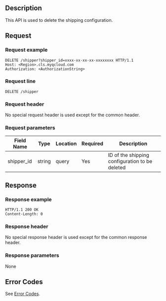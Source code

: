 ## Description

This API is used to delete the shipping configuration.

## Request

### Request example

```
DELETE /shipper?shipper_id=xxxx-xx-xx-xx-xxxxxxxx HTTP/1.1
Host: <Region>.cls.myqcloud.com
Authorization: <AuthorizationString>

```
### Request line

```
DELETE /shipper
```
### Request header

No special request header is used except for the common header.

### Request parameters

| Field Name | Type | Location | Required | Description |
|--------------|--------|------|---------|--------------------------------|
| shipper_id   | string | query| Yes | ID of the shipping configuration to be deleted |

## Response

### Response example

```
HTTP/1.1 200 OK
Content-Length: 0

```

### Response header

No special response header is used except for the common response header.

### Response parameters

None

## Error Codes

See [Error Codes](https://cloud.tencent.com/document/product/614/12402).

